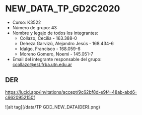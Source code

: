 # NEW_DATA_TP_GD2C2020

* Curso: K3522
* Número de grupo: 43
* Nombre y legajo de todos los integrantes:
  * Collazo, Cecilia - 163.388-0
  * Deheza Garvizú, Alejandro Jesús - 168.434-6
  * Idalgo, Francisco - 168.059-6
  * Moreno Gomero, Noemi - 145.051-7
* Email del integrante responsable del grupo: ccollazo@est.frba.utn.edu.ar

## DER
 https://lucid.app/invitations/accept/9c62bf8d-e9f4-48ab-abd6-c6620952150f
 
 ![alt tag](/data/TP GDD_NEW_DATA(DER).png)
